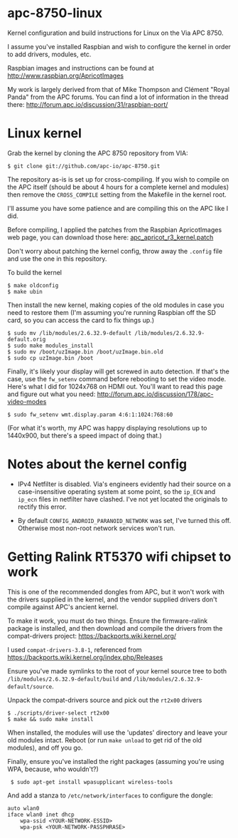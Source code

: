 apc-8750-linux
==============

Kernel configuration and build instructions for Linux on the Via APC 8750.

I assume you've installed Raspbian and wish to configure the kernel in order to
add drivers, modules, etc.

Raspbian images and instructions can be found at
http://www.raspbian.org/ApricotImages

My work is largely derived from that of Mike Thompson and Clément "Royal Panda"
from the APC forums. You can find a lot of information in the thread there:
http://forum.apc.io/discussion/31/raspbian-port/

Linux kernel
============

Grab the kernel by cloning the APC 8750 repository from VIA:

    $ git clone git://github.com/apc-io/apc-8750.git

The repository as-is is set up for cross-compiling. If you wish to compile on
the APC itself (should be about 4 hours for a complete kernel and modules) then
remove the `CROSS_COMPILE` setting from the Makefile in the kernel root.

I'll assume you have some patience and are compiling this on the APC like I did.

Before compiling, I applied the patches from the Raspbian ApricotImages web
page, you can download those here:
[apc_apricot_r3_kernel.patch](http://www.raspbian.org/ApricotImages?action=AttachFile&do=view&target=apc_apricot_r3_kernel.patch)

Don't worry about patching the kernel config, throw away the `.config` file and
use the one in this repository.

To build the kernel

    $ make oldconfig
    $ make ubin

Then install the new kernel, making copies of the old modules in case you need
to restore them (I'm assuming you're running Raspbian off the SD card, so you
can access the card to fix things up.)

    $ sudo mv /lib/modules/2.6.32.9-default /lib/modules/2.6.32.9-default.orig
    $ sudo make modules_install
    $ sudo mv /boot/uzImage.bin /boot/uzImage.bin.old
    $ sudo cp uzImage.bin /boot

Finally, it's likely your display will get screwed in auto detection. If that's
the case, use the `fw_setenv` command before rebooting to set the video mode.
Here's what I did for 1024x768 on HDMI out. You'll want to read this page and
figure out what you need: http://forum.apc.io/discussion/178/apc-video-modes

    $ sudo fw_setenv wmt.display.param 4:6:1:1024:768:60

(For what it's worth, my APC was happy displaying resolutions up to 1440x900,
but there's a speed impact of doing that.)

Notes about the kernel config
=============================

* IPv4 Netfilter is disabled. Via's engineers evidently had their source on a
  case-insensitive operating system at some point, so the `ip_ECN` and `ip_ecn`
  files in netfilter have clashed. I've not yet located the originals to
  rectify this error.

* By default `CONFIG_ANDROID_PARANOID_NETWORK` was set, I've turned this off.
  Otherwise most non-root network services won't run.


Getting Ralink RT5370 wifi chipset to work
==========================================

This is one of the recommended dongles from APC, but it won't work with the
drivers supplied in the kernel, and the vendor supplied drivers don't compile
against APC's ancient kernel.

To make it work, you must do two things. Ensure the firmware-ralink package is
installed, and then download and compile the drivers from the compat-drivers
project: https://backports.wiki.kernel.org/

I used `compat-drivers-3.8-1`, referenced from
https://backports.wiki.kernel.org/index.php/Releases

Ensure you've made symlinks to the root of your kernel source tree to both
`/lib/modules/2.6.32.9-default/build` and
`/lib/modules/2.6.32.9-default/source`.

Unpack the compat-drivers source and pick out the `rt2x00` drivers

    $ ./scripts/driver-select rt2x00
    $ make && sudo make install

When installed, the modules will use the 'updates' directory and leave your old
modules intact.  Reboot (or run `make unload` to get rid of the old modules),
and off you go.

Finally, ensure you've installed the right packages (assuming you're using WPA,
because, who wouldn't?)

     $ sudo apt-get install wpasupplicant wireless-tools

And add a stanza to `/etc/network/interfaces` to configure the dongle:

    auto wlan0
    iface wlan0 inet dhcp
        wpa-ssid <YOUR-NETWORK-ESSID>
        wpa-psk <YOUR-NETWORK-PASSPHRASE>

